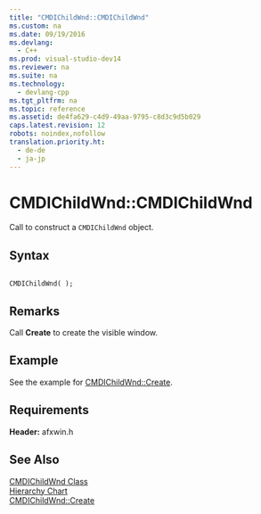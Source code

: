 ```yaml
---
title: "CMDIChildWnd::CMDIChildWnd"
ms.custom: na
ms.date: 09/19/2016
ms.devlang: 
  - C++
ms.prod: visual-studio-dev14
ms.reviewer: na
ms.suite: na
ms.technology: 
  - devlang-cpp
ms.tgt_pltfrm: na
ms.topic: reference
ms.assetid: de4fa629-c4d9-49aa-9795-c8d3c9d5b029
caps.latest.revision: 12
robots: noindex,nofollow
translation.priority.ht: 
  - de-de
  - ja-jp
---
```

# CMDIChildWnd::CMDIChildWnd
Call to construct a `CMDIChildWnd` object.  
  
## Syntax  
  
```  
  
CMDIChildWnd( );  
```  
  
## Remarks  
 Call **Create** to create the visible window.  
  
## Example  
 See the example for [CMDIChildWnd::Create](../vs140/CMDIChildWnd--Create.md).  
  
## Requirements  
 **Header:** afxwin.h  
  
## See Also  
 [CMDIChildWnd Class](../vs140/CMDIChildWnd-Class.md)   
 [Hierarchy Chart](../vs140/Hierarchy-Chart.md)   
 [CMDIChildWnd::Create](../vs140/CMDIChildWnd--Create.md)